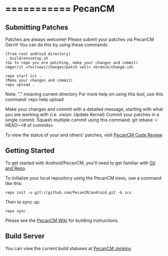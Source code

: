 ===========
 PecanCM
===========

Submitting Patches
------------------
Patches are always welcome!  Please submit your patches via PecanCM Gerrit!
You can do this by using these commands:

    (From root android directory)
    . build/envsetup.sh
    (Go to repo you are patching, make your changes and commit)
    cmgerrit <for(new)/changes(patch set)> <branch/change-id> 

    repo start ics .
    (Make your changes and commit)
    repo upload .
Note: "." meaning current directory
For more help on using this tool, use this command: repo help upload

Make your changes and commit with a detailed message, starting with what you are working with (i.e. vision: Update Kernel)
Commit your patches in a single commit. Squash multiple commit using this command: git rebase -i HEAD~<# of commits>

To view the status of your and others' patches, visit [PecanCM Code Review](http://review.pecancm.insomnia247.nl/)


Getting Started
---------------

To get started with Android/PecanCM, you'll need to get
familiar with [Git and Repo](http://source.android.com/source/downloading.html).

To initialize your local repository using the PecanCM trees, use a command like this:

    repo init -u git://github.com/PecanCM/android.git -b ics

Then to sync up:

    repo sync

Please see the [PecanCM Wiki](http://wiki.cyanogenmod.org/) for building instructions.


Build Server
--------

You can view the current build statuses at [PecanCM Jenkins](http://builder.pecancm.insomnia247.nl/)
